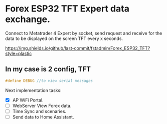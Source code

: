 # Forex ESP32 TFT Expert data exchange.

Connect to Metatrader 4 Expert by socket, send request and receive for the data to be displayed on the screen TFT every x seconds. 

https://img.shields.io/github/last-commit/fstadmin/Forex_ESP32_TFT?style=plastic

## In my case is 2 config, TFT

``` C++
#define DEBUG //to view serial messages

```

Next implementation tasks:

- [x] AP WiFi Portal.
- [ ] WebServer View Forex data.
- [ ] Time Sync and scenaries.
- [ ] Send data to Home Assistant.
